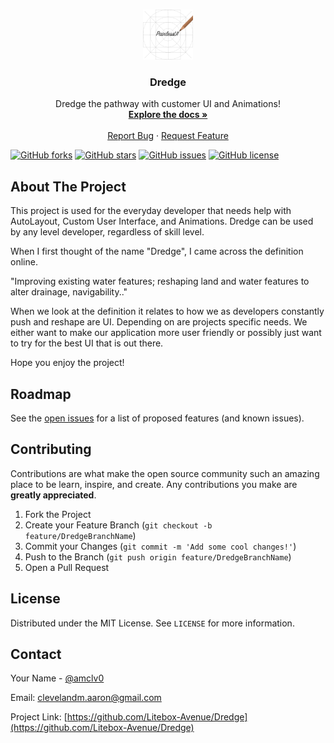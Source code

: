<!--
*** Thanks for checking out the README-Template. If you have a suggestion
*** that would make this better, please fork the repo and create a pull request
*** or simply open an issue with the tag "suggestion".
*** 
***
***
***
*** To avoid retyping too much info. Do a search and replace for the following:
*** github_username, repo_name, twitter_handle, email, project_title, project_description
-->


<!-- PROJECT SHIELDS -->
<!--
*** I'm using markdown "reference style" links for readability.
*** Reference links are enclosed in brackets [ ] instead of parentheses ( ).
*** See the bottom of this document for the declaration of the reference variables
*** for contributors-url, forks-url, etc. This is an optional, concise syntax you may use.
*** https://www.markdownguide.org/basic-syntax/#reference-style-links
-->

<!-- PROJECT LOGO -->
<br />
<p align="center">
  <a href="https://github.com/Litebox-Avenue/Dredge">
    <img src="images/logo.png" alt="Logo" width="80" height="80">
  </a>

  <h3 align="center">Dredge</h3>

  <p align="center">
    Dredge the pathway with customer UI and Animations!
    <br />
    <a href="https://github.com/Litebox-Avenue/Dredge"><strong>Explore the docs »</strong></a>
    <br />
    <br />
    <a href="https://github.com/Litebox-Avenue/Dredge/issues">Report Bug</a>
    ·
    <a href="https://github.com/Litebox-Avenue/Dredge/issues">Request Feature</a>
  </p>
  
  [![GitHub forks](https://img.shields.io/github/forks/Litebox-Avenue/Dredge?style=for-the-badge)](https://github.com/Litebox-Avenue/Dredge/network)
  [![GitHub stars](https://img.shields.io/github/stars/Litebox-Avenue/Dredge?style=for-the-badge)](https://github.com/Litebox-Avenue/Dredge/stargazers)
  [![GitHub issues](https://img.shields.io/github/issues/Litebox-Avenue/Dredge?style=for-the-badge)](https://github.com/Litebox-Avenue/Dredge/issues)
  [![GitHub license](https://img.shields.io/github/license/Litebox-Avenue/Dredge?style=for-the-badge)](https://github.com/Litebox-Avenue/Dredge/blob/main/LICENSE)

</p>



<!-- TABLE OF CONTENTS -->
<!-- <details open="open">
  <summary><h2 style="display: inline-block">Table of Contents</h2></summary>
  <ol>
    <li>
      <a href="#about-the-project">About The Project</a>
      <ul>
        <li><a href="#built-with">Built With</a></li>
      </ul>
    </li>
    <li>
      <a href="#getting-started">Getting Started</a>
      <ul>
        <li><a href="#prerequisites">Prerequisites</a></li>
        <li><a href="#installation">Installation</a></li>
      </ul>
    </li>
    <li><a href="#usage">Usage</a></li>
    <li><a href="#roadmap">Roadmap</a></li>
    <li><a href="#contributing">Contributing</a></li>
    <li><a href="#license">License</a></li>
    <li><a href="#contact">Contact</a></li>
    <li><a href="#acknowledgements">Acknowledgements</a></li>
  </ol>
</details> -->



<!-- ABOUT THE PROJECT -->

## About The Project

This project is used for the everyday developer that needs help with AutoLayout, Custom User Interface, and Animations. Dredge can be used by any level developer, regardless of skill level.

When I first thought of the name "Dredge", I came across the definition online. 

"Improving existing water features; reshaping land and water features to alter drainage, navigability.."

When we look at the definition it relates to how we as developers constantly push and reshape are UI. Depending on are projects specific needs. We either want to make our application more user friendly or possibly just want to try for the best UI that is out there.

Hope you enjoy the project!

<!-- [![Product Name Screen Shot][product-screenshot]](https://example.com) -->

<!-- Here's a blank template to get started:
**To avoid retyping too much info. Do a search and replace with your text editor for the following:**
`github_username`, `repo_name`, `twitter_handle`, `email`, `project_title`, `project_description` -->


<!-- ### Built With

* []()
* []()
* []() -->


<!-- GETTING STARTED -->
<!-- ## Getting Started

To get a local copy up and running follow these simple steps.

### Prerequisites

This is an example of how to list things you need to use the software and how to install them.
* npm
  ```sh
  npm install npm@latest -g
  ``` -->

<!-- ### Installation

1. Clone the repo
   ```sh
   git clone https://github.com/Litebox-Avenue/Dredge.git
   ```
2. Install NPM packages
   ```sh
   npm install
   ``` -->



<!-- USAGE EXAMPLES -->
<!-- ## Usage

Use this space to show useful examples of how a project can be used. Additional screenshots, code examples and demos work well in this space. You may also link to more resources.

_For more examples, please refer to the [Documentation](https://example.com)_
 -->


<!-- ROADMAP -->

## Roadmap

See the [open issues](https://github.com/Litebox-Avenue/Dredge/issues) for a list of proposed features (and known issues).



<!-- CONTRIBUTING -->
## Contributing

Contributions are what make the open source community such an amazing place to be learn, inspire, and create. Any contributions you make are **greatly appreciated**.

1. Fork the Project
2. Create your Feature Branch (`git checkout -b feature/DredgeBranchName`)
3. Commit your Changes (`git commit -m 'Add some cool changes!'`)
4. Push to the Branch (`git push origin feature/DredgeBranchName`)
5. Open a Pull Request



<!-- LICENSE -->

## License

Distributed under the MIT License. See `LICENSE` for more information.



<!-- CONTACT -->

## Contact

Your Name - [@amclv0](https://twitter.com/amclv0)

Email: clevelandm.aaron@gmail.com

Project Link: [https://github.com/Litebox-Avenue/Dredge](https://github.com/Litebox-Avenue/Dredge)

<!-- ACKNOWLEDGEMENTS -->
<!-- ## Acknowledgements

* []()
* []()
* []()
 -->

<!-- MARKDOWN LINKS & IMAGES -->
<!-- https://www.markdownguide.org/basic-syntax/#reference-style-links -->
<!-- [contributors-shield]: https://img.shields.io/github/contributors/github_username/repo.svg?style=for-the-badge
[contributors-url]: https://github.com/github_username/repo/graphs/contributors
[forks-shield]: https://img.shields.io/github/forks/github_username/repo.svg?style=for-the-badge
[forks-url]: https://github.com/github_username/repo/network/members
[stars-shield]: https://img.shields.io/github/stars/github_username/repo.svg?style=for-the-badge
[stars-url]: https://github.com/github_username/repo/stargazers
[issues-shield]: https://img.shields.io/github/issues/github_username/repo.svg?style=for-the-badge
[issues-url]: https://github.com/github_username/repo/issues
[license-shield]: https://img.shields.io/github/license/github_username/repo.svg?style=for-the-badge
[license-url]: https://github.com/github_username/repo/blob/master/LICENSE.txt
[linkedin-shield]: https://img.shields.io/badge/-LinkedIn-black.svg?style=for-the-badge&logo=linkedin&colorB=555
[linkedin-url]: https://linkedin.com/in/github_username -->
